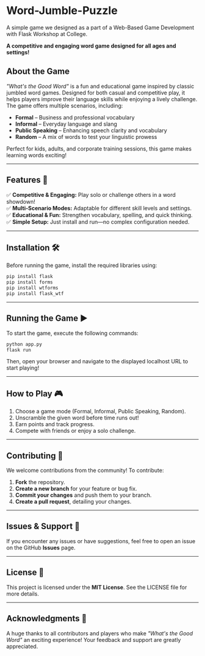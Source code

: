 # Word-Jumble-Puzzle
A simple game we designed as a part of a Web-Based Game Development with Flask Workshop at College.

**A competitive and engaging word game designed for all ages and settings!**  

## **About the Game**  
*"What's the Good Word"* is a fun and educational game inspired by classic jumbled word games. Designed for both casual and competitive play, it helps players improve their language skills while enjoying a lively challenge. The game offers multiple scenarios, including:  

- **Formal** – Business and professional vocabulary  
- **Informal** – Everyday language and slang  
- **Public Speaking** – Enhancing speech clarity and vocabulary  
- **Random** – A mix of words to test your linguistic prowess  

Perfect for kids, adults, and corporate training sessions, this game makes learning words exciting!  

---  

## **Features** 🚀  
✅ **Competitive & Engaging:** Play solo or challenge others in a word showdown!  
✅ **Multi-Scenario Modes:** Adaptable for different skill levels and settings.  
✅ **Educational & Fun:** Strengthen vocabulary, spelling, and quick thinking.  
✅ **Simple Setup:** Just install and run—no complex configuration needed.  

---  

## **Installation** 🛠️  

Before running the game, install the required libraries using:  

```bash
pip install flask
pip install forms
pip install wtforms
pip install flask_wtf
```  

---  

## **Running the Game** ▶️  

To start the game, execute the following commands:  

```bash
python app.py
flask run
```  

Then, open your browser and navigate to the displayed localhost URL to start playing!  

---  

## **How to Play** 🎮  
1. Choose a game mode (Formal, Informal, Public Speaking, Random).  
2. Unscramble the given word before time runs out!  
3. Earn points and track progress.  
4. Compete with friends or enjoy a solo challenge.  

---  

## **Contributing** 🤝  
We welcome contributions from the community! To contribute:  
1. **Fork** the repository.  
2. **Create a new branch** for your feature or bug fix.  
3. **Commit your changes** and push them to your branch.  
4. **Create a pull request**, detailing your changes.  

---  

## **Issues & Support** 📝  
If you encounter any issues or have suggestions, feel free to open an issue on the GitHub **Issues** page.  

---  

## **License** 📜  
This project is licensed under the **MIT License**. See the LICENSE file for more details.  

---  

## **Acknowledgments** 🙌  
A huge thanks to all contributors and players who make *"What's the Good Word"* an exciting experience! Your feedback and support are greatly appreciated.  
